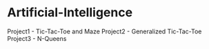 # Artificial-Intelligence

Project1 - Tic-Tac-Toe and Maze
Project2 - Generalized Tic-Tac-Toe
Project3 - N-Queens
